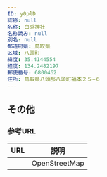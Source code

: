 ```yaml
---
ID: y0plD
総称: null
名称: 白兎神社
名称読み: null
別名: null
都道府県: 鳥取県
区域: 八頭町
緯度: 35.4144554
経度: 134.2482197
郵便番号: 6800462
住所: 鳥取県八頭郡八頭町福本２５−６
---
```


## その他

### 参考URL

| URL | 説明          |
| --- | ------------- |
|     | OpenStreetMap |
